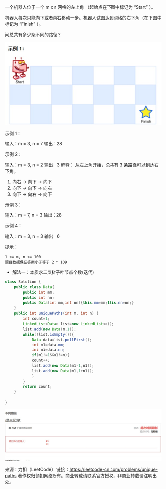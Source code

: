 一个机器人位于一个 m x n 网格的左上角 （起始点在下图中标记为 “Start” ）。

机器人每次只能向下或者向右移动一步。机器人试图达到网格的右下角（在下图中标记为 “Finish” ）。

问总共有多少条不同的路径？

 ![62-2](../image/62-2.jpg)

示例 1：

输入：m = 3, n = 7
输出：28

示例 2：

输入：m = 3, n = 2
输出：3
解释：
从左上角开始，总共有 3 条路径可以到达右下角。
1. 向右 -> 向下 -> 向下
2. 向下 -> 向下 -> 向右
3. 向下 -> 向右 -> 向下

示例 3：

输入：m = 7, n = 3
输出：28

示例 4：

输入：m = 3, n = 3
输出：6

 

提示：

    1 <= m, n <= 100
    题目数据保证答案小于等于 2 * 109


* 解法一：本质求二叉树子叶节点个数(迭代)  
```java
class Solution {
    public class Data{
        public int mm;
        public int nn;
        public Data(int mm,int nn){this.mm=mm;this.nn=nn;}
    }
    public int uniquePaths(int m, int n) {
        int count=1;
        LinkedList<Data> list=new LinkedList<>();
        list.add(new Data(m,1));
        while(!list.isEmpty()){
            Data data=list.pollFirst();
            int m1=data.mm;
            int n1=data.nn;
            if(m1!=1&&n1!=n){
            count++;
            list.add(new Data(m1-1,n1));
            list.add(new Data(m1,1+n1));
            }
        }
        return count;
    }

}


```
![62-1](../image/62-1.jpg)

来源：力扣（LeetCode）
链接：https://leetcode-cn.com/problems/unique-paths
著作权归领扣网络所有。商业转载请联系官方授权，非商业转载请注明出处。